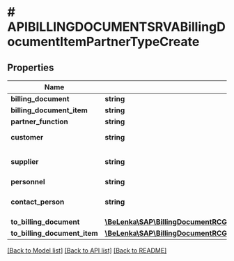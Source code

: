 # # APIBILLINGDOCUMENTSRVABillingDocumentItemPartnerTypeCreate

## Properties

Name | Type | Description | Notes
------------ | ------------- | ------------- | -------------
**billing_document** | **string** |  |
**billing_document_item** | **string** | Billing Item |
**partner_function** | **string** |  |
**customer** | **string** | Customer Number | [optional]
**supplier** | **string** | Account Number of Supplier | [optional]
**personnel** | **string** |  | [optional]
**contact_person** | **string** | Number of Contact Person | [optional]
**to_billing_document** | [**\BeLenka\SAP\BillingDocumentRCG2\Model\APIBILLINGDOCUMENTSRVABillingDocumentTypeCreate**](APIBILLINGDOCUMENTSRVABillingDocumentTypeCreate.md) |  | [optional]
**to_billing_document_item** | [**\BeLenka\SAP\BillingDocumentRCG2\Model\APIBILLINGDOCUMENTSRVABillingDocumentItemTypeCreate**](APIBILLINGDOCUMENTSRVABillingDocumentItemTypeCreate.md) |  | [optional]

[[Back to Model list]](../../README.md#models) [[Back to API list]](../../README.md#endpoints) [[Back to README]](../../README.md)
